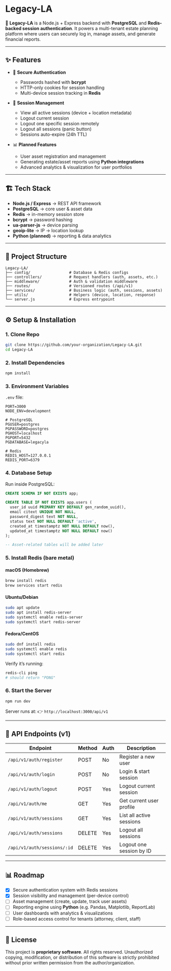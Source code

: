 # Legacy-LA

🚀 **Legacy-LA** is a Node.js + Express backend with **PostgreSQL** and **Redis-backed session authentication**.
It powers a multi-tenant estate planning platform where users can securely log in, manage assets, and generate financial reports.

---

## ✨ Features

- 🔑 **Secure Authentication**

  - Passwords hashed with **bcrypt**
  - HTTP-only cookies for session handling
  - Multi-device session tracking in **Redis**

- 📱 **Session Management**

  - View all active sessions (device + location metadata)
  - Logout current session
  - Logout one specific session remotely
  - Logout all sessions (panic button)
  - Sessions auto-expire (24h TTL)

- 📊 **Planned Features**

  - User asset registration and management
  - Generating estate/asset reports using **Python integrations**
  - Advanced analytics & visualization for user portfolios

---

## 🏗️ Tech Stack

- **Node.js / Express** → REST API framework
- **PostgreSQL** → core user & asset data
- **Redis** → in-memory session store
- **bcrypt** → password hashing
- **ua-parser-js** → device parsing
- **geoip-lite** → IP → location lookup
- **Python (planned)** → reporting & data analytics

---

## 📂 Project Structure

```
Legacy-LA/
├── config/                 # Database & Redis configs
├── controllers/            # Request handlers (auth, assets, etc.)
├── middleware/             # Auth & validation middleware
├── routes/                 # Versioned routes (/api/v1)
├── services/               # Business logic (auth, sessions, assets)
├── utils/                  # Helpers (device, location, response)
└── server.js               # Express entrypoint
```

---

## ⚙️ Setup & Installation

### 1. Clone Repo

```bash
git clone https://github.com/your-organization/Legacy-LA.git
cd Legacy-LA
```

### 2. Install Dependencies

```bash
npm install
```

### 3. Environment Variables

`.env` file:

```env
PORT=3000
NODE_ENV=development

# PostgreSQL
PGUSER=postgres
PGPASSWORD=postgres
PGHOST=localhost
PGPORT=5432
PGDATABASE=legacyla

# Redis
REDIS_HOST=127.0.0.1
REDIS_PORT=6379
```

### 4. Database Setup

Run inside PostgreSQL:

```sql
CREATE SCHEMA IF NOT EXISTS app;

CREATE TABLE IF NOT EXISTS app.users (
  user_id uuid PRIMARY KEY DEFAULT gen_random_uuid(),
  email citext UNIQUE NOT NULL,
  password_digest text NOT NULL,
  status text NOT NULL DEFAULT 'active',
  created_at timestamptz NOT NULL DEFAULT now(),
  updated_at timestamptz NOT NULL DEFAULT now()
);

-- Asset-related tables will be added later
```

### 5. Install Redis (bare metal)

#### macOS (Homebrew)

```bash
brew install redis
brew services start redis
```

#### Ubuntu/Debian

```bash
sudo apt update
sudo apt install redis-server
sudo systemctl enable redis-server
sudo systemctl start redis-server
```

#### Fedora/CentOS

```bash
sudo dnf install redis
sudo systemctl enable redis
sudo systemctl start redis
```

Verify it’s running:

```bash
redis-cli ping
# should return "PONG"
```

### 6. Start the Server

```bash
npm run dev
```

Server runs at:
👉 `http://localhost:3000/api/v1`

---

## 📡 API Endpoints (v1)

| Endpoint                    | Method | Auth | Description              |
| --------------------------- | ------ | ---- | ------------------------ |
| `/api/v1/auth/register`     | POST   | No   | Register a new user      |
| `/api/v1/auth/login`        | POST   | No   | Login & start session    |
| `/api/v1/auth/logout`       | POST   | Yes  | Logout current session   |
| `/api/v1/auth/me`           | GET    | Yes  | Get current user profile |
| `/api/v1/auth/sessions`     | GET    | Yes  | List all active sessions |
| `/api/v1/auth/sessions`     | DELETE | Yes  | Logout all sessions      |
| `/api/v1/auth/sessions/:id` | DELETE | Yes  | Logout one session by ID |

---

## 📊 Roadmap

- [x] Secure authentication system with Redis sessions
- [x] Session visibility and management (per-device control)
- [ ] Asset management (create, update, track user assets)
- [ ] Reporting engine using **Python** (e.g. Pandas, Matplotlib, ReportLab)
- [ ] User dashboards with analytics & visualizations
- [ ] Role-based access control for tenants (attorney, client, staff)

---

## 📜 License

This project is **proprietary software**.
All rights reserved. Unauthorized copying, modification, or distribution of this software is strictly prohibited without prior written permission from the author/organization.
